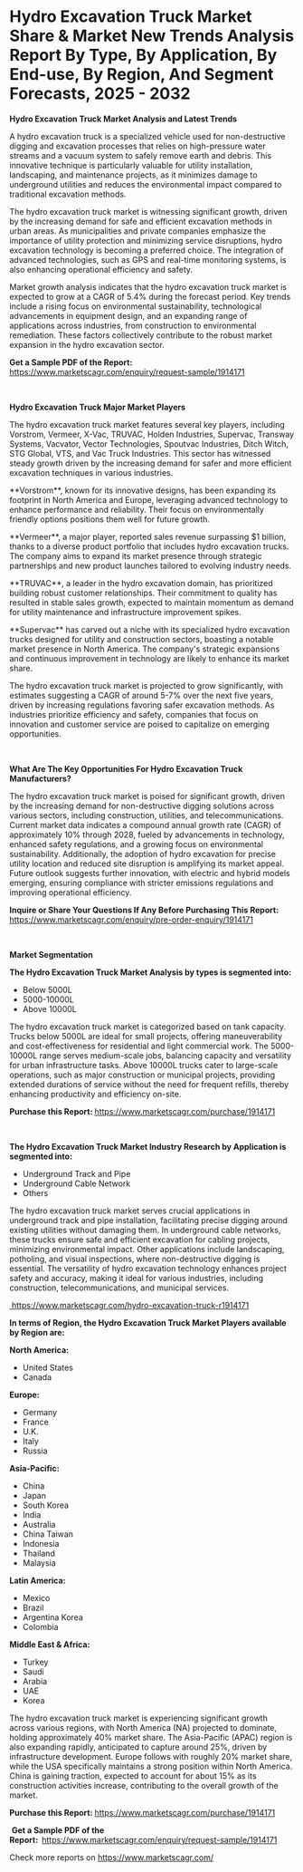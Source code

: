 <p><h1>Hydro Excavation Truck Market Share & Market New Trends Analysis Report By Type, By Application, By End-use, By Region, And Segment Forecasts, 2025 - 2032</h1></p><p><strong>Hydro Excavation Truck Market Analysis and Latest Trends</strong></p>
<p><p>A hydro excavation truck is a specialized vehicle used for non-destructive digging and excavation processes that relies on high-pressure water streams and a vacuum system to safely remove earth and debris. This innovative technique is particularly valuable for utility installation, landscaping, and maintenance projects, as it minimizes damage to underground utilities and reduces the environmental impact compared to traditional excavation methods.</p><p>The hydro excavation truck market is witnessing significant growth, driven by the increasing demand for safe and efficient excavation methods in urban areas. As municipalities and private companies emphasize the importance of utility protection and minimizing service disruptions, hydro excavation technology is becoming a preferred choice. The integration of advanced technologies, such as GPS and real-time monitoring systems, is also enhancing operational efficiency and safety.</p><p>Market growth analysis indicates that the hydro excavation truck market is expected to grow at a CAGR of 5.4% during the forecast period. Key trends include a rising focus on environmental sustainability, technological advancements in equipment design, and an expanding range of applications across industries, from construction to environmental remediation. These factors collectively contribute to the robust market expansion in the hydro excavation sector.</p></p>
<p><strong>Get a Sample PDF of the Report:&nbsp;</strong> <a href="https://www.marketscagr.com/enquiry/request-sample/1914171?utm_campaign=3552&utm_medium=2&utm_source=Github&utm_content=ia&utm_term=30032025&utm_id=hydro-excavation-truck">https://www.marketscagr.com/enquiry/request-sample/1914171</a></p>
<p>&nbsp;</p>
<p><strong>Hydro Excavation Truck Major Market Players</strong></p>
<p><p>The hydro excavation truck market features several key players, including Vorstrom, Vermeer, X-Vac, TRUVAC, Holden Industries, Supervac, Transway Systems, Vacvator, Vector Technologies, Spoutvac Industries, Ditch Witch, STG Global, VTS, and Vac Truck Industries. This sector has witnessed steady growth driven by the increasing demand for safer and more efficient excavation techniques in various industries.</p><p>**Vorstrom**, known for its innovative designs, has been expanding its footprint in North America and Europe, leveraging advanced technology to enhance performance and reliability. Their focus on environmentally friendly options positions them well for future growth.</p><p>**Vermeer**, a major player, reported sales revenue surpassing $1 billion, thanks to a diverse product portfolio that includes hydro excavation trucks. The company aims to expand its market presence through strategic partnerships and new product launches tailored to evolving industry needs.</p><p>**TRUVAC**, a leader in the hydro excavation domain, has prioritized building robust customer relationships. Their commitment to quality has resulted in stable sales growth, expected to maintain momentum as demand for utility maintenance and infrastructure improvement spikes.</p><p>**Supervac** has carved out a niche with its specialized hydro excavation trucks designed for utility and construction sectors, boasting a notable market presence in North America. The company's strategic expansions and continuous improvement in technology are likely to enhance its market share.</p><p>The hydro excavation truck market is projected to grow significantly, with estimates suggesting a CAGR of around 5-7% over the next five years, driven by increasing regulations favoring safer excavation methods. As industries prioritize efficiency and safety, companies that focus on innovation and customer service are poised to capitalize on emerging opportunities.</p></p>
<p>&nbsp;</p>
<p><strong>What Are The Key Opportunities For Hydro Excavation Truck Manufacturers?</strong></p>
<p><p>The hydro excavation truck market is poised for significant growth, driven by the increasing demand for non-destructive digging solutions across various sectors, including construction, utilities, and telecommunications. Current market data indicates a compound annual growth rate (CAGR) of approximately 10% through 2028, fueled by advancements in technology, enhanced safety regulations, and a growing focus on environmental sustainability. Additionally, the adoption of hydro excavation for precise utility location and reduced site disruption is amplifying its market appeal. Future outlook suggests further innovation, with electric and hybrid models emerging, ensuring compliance with stricter emissions regulations and improving operational efficiency.</p></p>
<p><strong>Inquire or Share Your Questions If Any Before Purchasing This Report:</strong> <a href="https://www.marketscagr.com/enquiry/pre-order-enquiry/1914171?utm_campaign=3552&utm_medium=2&utm_source=Github&utm_content=ia&utm_term=30032025&utm_id=hydro-excavation-truck">https://www.marketscagr.com/enquiry/pre-order-enquiry/1914171</a></p>
<p>&nbsp;</p>
<p><strong>Market Segmentation</strong></p>
<p><strong>The Hydro Excavation Truck Market Analysis by types is segmented into:</strong></p>
<p><ul><li>Below 5000L</li><li>5000-10000L</li><li>Above 10000L</li></ul></p>
<p><p>The hydro excavation truck market is categorized based on tank capacity. Trucks below 5000L are ideal for small projects, offering maneuverability and cost-effectiveness for residential and light commercial work. The 5000-10000L range serves medium-scale jobs, balancing capacity and versatility for urban infrastructure tasks. Above 10000L trucks cater to large-scale operations, such as major construction or municipal projects, providing extended durations of service without the need for frequent refills, thereby enhancing productivity and efficiency on-site.</p></p>
<p><strong>Purchase this Report:&nbsp;</strong><a href="https://www.marketscagr.com/purchase/1914171?utm_campaign=3552&utm_medium=2&utm_source=Github&utm_content=ia&utm_term=30032025&utm_id=hydro-excavation-truck">https://www.marketscagr.com/purchase/1914171</a></p>
<p>&nbsp;</p>
<p><strong>The Hydro Excavation Truck Market Industry Research by Application is segmented into:</strong></p>
<p><ul><li>Underground Track and Pipe</li><li>Underground Cable Network</li><li>Others</li></ul></p>
<p><p>The hydro excavation truck market serves crucial applications in underground track and pipe installation, facilitating precise digging around existing utilities without damaging them. In underground cable networks, these trucks ensure safe and efficient excavation for cabling projects, minimizing environmental impact. Other applications include landscaping, potholing, and visual inspections, where non-destructive digging is essential. The versatility of hydro excavation technology enhances project safety and accuracy, making it ideal for various industries, including construction, telecommunications, and municipal services.</p></p>
<p><a href="https://www.marketscagr.com/hydro-excavation-truck-r1914171?utm_campaign=3552&utm_medium=2&utm_source=Github&utm_content=ia&utm_term=30032025&utm_id=hydro-excavation-truck">&nbsp;https://www.marketscagr.com/hydro-excavation-truck-r1914171</a></p>
<p><strong>In terms of Region, the Hydro Excavation Truck Market Players available by Region are:</strong></p>
<p>
    <p> <strong> North America: </strong>
        <ul>
            <li>United States</li>
            <li>Canada</li>
        </ul>
        </p> 
    <p> <strong> Europe: </strong>
        <ul>
            <li>Germany</li>
            <li>France</li>
            <li>U.K.</li>
            <li>Italy</li>
            <li>Russia</li>
        </ul>
        </p> 
    <p> <strong> Asia-Pacific: </strong>
        <ul>
            <li>China</li>
            <li>Japan</li>
            <li>South Korea</li>
            <li>India</li>
            <li>Australia</li>
            <li>China Taiwan</li>
            <li>Indonesia</li>
            <li>Thailand</li>
            <li>Malaysia</li>
        </ul>
        </p> 
    <p> <strong> Latin America: </strong>
        <ul>
            <li>Mexico</li>
            <li>Brazil</li>
            <li>Argentina Korea</li>
            <li>Colombia</li>
        </ul>
        </p> 
    <p> <strong> Middle East & Africa: </strong>
        <ul>
            <li>Turkey</li>
            <li>Saudi</li>
            <li>Arabia</li>
            <li>UAE</li>
            <li>Korea</li>
        </ul>
    </p>
    </p>
<p><p>The hydro excavation truck market is experiencing significant growth across various regions, with North America (NA) projected to dominate, holding approximately 40% market share. The Asia-Pacific (APAC) region is also expanding rapidly, anticipated to capture around 25%, driven by infrastructure development. Europe follows with roughly 20% market share, while the USA specifically maintains a strong position within North America. China is gaining traction, expected to account for about 15% as its construction activities increase, contributing to the overall growth of the market.</p></p>
<p><strong>Purchase this Report: </strong><a href="https://www.marketscagr.com/purchase/1914171?utm_campaign=3552&utm_medium=2&utm_source=Github&utm_content=ia&utm_term=30032025&utm_id=hydro-excavation-truck">https://www.marketscagr.com/purchase/1914171</a></p>
<p>&nbsp;<strong>Get a Sample PDF of the Report:&nbsp;&nbsp;</strong><a href="https://www.marketscagr.com/enquiry/request-sample/1914171?utm_campaign=3552&utm_medium=2&utm_source=Github&utm_content=ia&utm_term=30032025&utm_id=hydro-excavation-truck">https://www.marketscagr.com/enquiry/request-sample/1914171</a></p>
<p><strong></strong></p>
<p>Check more reports on <a href="https://www.marketscagr.com/?utm_campaign=3552&utm_medium=2&utm_source=Github&utm_content=ia&utm_term=30032025&utm_id=hydro-excavation-truck">https://www.marketscagr.com/</a></p>